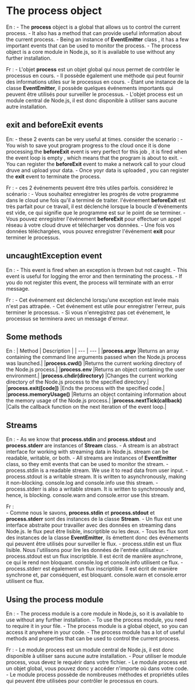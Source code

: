 # The **process** object
En :
    - The **process** object is a global that allows us to control the current process.
    - It also has a method that can provide useful information about the current process.
    - Being an instance of **EventEmitter** class , it has a few important events that can be used to monitor the process.
    - The process object is a core module in Node.js, so it is available to use without any further installation.

Fr :
    - L'objet **process** est un objet global qui nous permet de contrôler le processus en cours.
    - Il possède également une méthode qui peut fournir des informations utiles sur le processus en cours.
    - Étant une instance de la classe **EventEmitter**, il possède quelques événements importants qui peuvent être utilisés pour surveiller le processus.
    - L'objet process est un module central de Node.js, il est donc disponible à utiliser sans aucune autre installation.

## **exit** and **beforeExit** events

En: 
    - these 2 events can be very useful at times. consider the scenario : 
        - You wish to save yout program progress to the cloud once it is done processing.the **beforeExit** event  is very perfect for this job , it is fired when the event loop is empty , which means that the program is about to exit.
        - You can register the **beforeExit** event to make a network call to your cloud druve and upload your data.
        - Once yoyr data is uploaded , you can register the **exit** event to terminate the process.

Fr : 
    - ces 2 événements peuvent être très utiles parfois. considérez le scénario :
        - Vous souhaitez enregistrer les progrès de votre programme dans le cloud une fois qu'il a terminé de traiter. l'événement **beforeExit** est très parfait pour ce travail, il est déclenché lorsque la boucle d'événements est vide, ce qui signifie que le programme est sur le point de se terminer.
        - Vous pouvez enregistrer l'événement **beforeExit** pour effectuer un appel réseau à votre cloud druve et télécharger vos données.
        - Une fois vos données téléchargées, vous pouvez enregistrer l'événement **exit** pour terminer le processus.

## **uncaughtException** event
En : 
    - This event is fired when an exception is thrown but not caught.
    - This event is useful for logging the error and then terminating the process.
    - If you do not register this event, the process will terminate with an error message.

Fr :
    - Cet événement est déclenché lorsqu'une exception est levée mais n'est pas attrapée.
    - Cet événement est utile pour enregistrer l'erreur, puis terminer le processus.
    - Si vous n'enregistrez pas cet événement, le processus se terminera avec un message d'erreur.


## Some methods 
En : 
| Method | Description |
| --- | --- |
|**process.argv** |Returns an array containing the command line arguments passed when the Node.js process was launched.|
|**process.cwd()** |Returns the current working directory of the Node.js process.|
|**process.env** |Returns an object containing the user environment.|
|**process.chdir(directory)** |Changes the current working directory of the Node.js process to the specified directory.|
|**process.exit([code])** |Ends the process with the specified code.|
|**process.memoryUsage()** |Returns an object containing information about the memory usage of the Node.js process.|
|**process.nextTick(callback)** |Calls the callback function on the next iteration of the event loop.|

## Streams
En :
    - As we know that **process.stdin** and **process.stdout** and **process.stderr** are instances of **Stream** class.
    - A stream is an abstract interface for working with streaming data in Node.js. stream can be readable, writable, or both.
    - All streams are instances of **EventEmitter** class, so they emit events that can be used to monitor the stream.
    - process.stdin is a readable stream. We use it to read data from user input.
    - process.stdout is a writable stream. It is written to asynchronously, making it non-blocking. console.log and console.info use this stream.
    - process.stderr is also a writable stream. It is written to synchronously and, hence, is blocking. console.warn and console.error use this stream.

Fr :    
    - Comme nous le savons, **process.stdin** et **process.stdout** et **process.stderr** sont des instances de la classe **Stream**.
    - Un flux est une interface abstraite pour travailler avec des données en streaming dans Node.js. le flux peut être lisible, inscriptible ou les deux.
    - Tous les flux sont des instances de la classe **EventEmitter**, ils émettent donc des événements qui peuvent être utilisés pour surveiller le flux.
    - process.stdin est un flux lisible. Nous l'utilisons pour lire les données de l'entrée utilisateur.
    - process.stdout est un flux inscriptible. Il est écrit de manière asynchrone, ce qui le rend non bloquant. console.log et console.info utilisent ce flux.
    - process.stderr est également un flux inscriptible. Il est écrit de manière synchrone et, par conséquent, est bloquant. console.warn et console.error utilisent ce flux.

## Using the process module 
En : 
    - The process module is a core module in Node.js, so it is available to use without any further installation.
    - To use the process module, you need to require it in your file.
    - The process module is a global object, so you can access it anywhere in your code.
    - The process module has a lot of useful methods and properties that can be used to control the current process.

Fr :
    - Le module process est un module central de Node.js, il est donc disponible à utiliser sans aucune autre installation.
    - Pour utiliser le module process, vous devez le requérir dans votre fichier.
    - Le module process est un objet global, vous pouvez donc y accéder n'importe où dans votre code.
    - Le module process possède de nombreuses méthodes et propriétés utiles qui peuvent être utilisées pour contrôler le processus en cours.